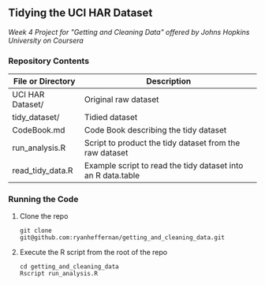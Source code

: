 ## Tidying the UCI HAR Dataset
_Week 4 Project for "Getting and Cleaning Data" offered by Johns Hopkins University on Coursera_

### Repository Contents
File or Directory | Description
------------------|------------
UCI HAR Dataset/ | Original raw dataset 
tidy_dataset/ | Tidied dataset 
CodeBook.md | Code Book describing the tidy dataset
run_analysis.R | Script to product the tidy dataset from the raw dataset
read_tidy_data.R | Example script to read the tidy dataset into an R data.table

### Running the Code

1. Clone the repo

    ```
    git clone git@github.com:ryanheffernan/getting_and_cleaning_data.git
    ```
    
1. Execute the R script from the root of the repo

    ```
    cd getting_and_cleaning_data
    Rscript run_analysis.R
    ```